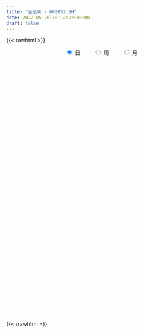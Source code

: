 ```yaml
---
title: "金达莱 - 688057.SH"
date: 2022-05-26T16:12:22+08:00
draft: false
---
```

{{< rawhtml >}}
    <div style="text-align: center">
        <label style="padding: 1rem;"><input style="margin-right: .5rem" type="radio" name="period" value="D" checked onclick="period_change(this)">日</label>
        <label style="padding: 1rem;"><input style="margin-right: .5rem" type="radio" name="period" value="W" onclick="period_change(this)">周</label>
        <label style="padding: 1rem;"><input style="margin-right: .5rem" type="radio" name="period" value="M" onclick="period_change(this)">月</label>
    </div>
    <div id="chart" style="height: 700px;"></div> 
    <script type="text/javascript">
        const D_v = [10659.71,6422.01,5694.58,6725.39,5532.66,6194.14,3824.62,6153.85,10785.86,7472.79,11866.3,23920.65,16608.67,11628.04,9197.65,11827.0,10225.81,7095.7,11940.49,10159.72,15755.28,12024.47,8657.86,7794.83,9570.47,7578.73,7555.01,9112.08,10137.7,6286.53,5180.68,4845.46,6470.24,5752.66,6569.76,6154.78,10056.84,8894.23,9565.63,7478.17,5812.34,4337.41,7027.77,5742.15,5600.42,3916.18,5673.47,7004.18,8201.03,7909.6,6618.31,7392.21,8151.5,6397.53,8039.61,7422.27,6759.92,5946.4,9393.38,8728.5,9496.75,7913.72,5129.07,6796.68,8667.83,10580.72,10764.86,7615.9,6291.35,7752.31,8849.08,15534.12,7745.37,6443.71,9985.87,25376.46,16860.88,6004.57,7143.42,7390.16,13239.49,8665.28,6247.47,6268.3,10198.31,7147.7,5145.36,8104.42,9387.38,4550.58,8395.53,5773.28,6532.7,5825.47,5534.53,2933.37,2651.6,2222.85,3721.67,2561.37,2429.11,6093.49,5594.92,2513.28,5893.08,2268.39,1725.25,2504.9,3183.31,3135.25,4092.58,9274.89,5434.88,6729.85,4070.59,3371.21,3415.41,10208.05,10263.42,13898.0,50616.3,30538.47,27110.96,21774.61,17080.87,16011.33,14686.61,12148.57,17670.76,12229.17,9161.09,15937.51,12664.74,14753.95,14575.06,16893.7,5586.68,8653.94,7369.0,6397.32,7766.87,5560.38,8265.32,13142.86,9399.17,6518.42,8530.91,5332.94,8530.55,10443.07,5850.88,8472.84,6056.19,4634.55,6707.89,4894.82,6392.35,13740.57,8236.76,19234.04,11098.04,16057.92,13806.6,8927.73,12092.83,8938.99,7279.37,10597.7,6826.54,8515.35,12758.48,4003.53,10354.77,3971.1,6387.38,5351.42,2997.02,5881.11,6261.24,8954.86,10675.87,19549.75,21424.3,17053.05,48522.72,17807.91,20645.55,25008.89,17146.55,22960.45,26082.04,19207.05,18547.78,17205.48,17500.03,14736.94,17174.23,40944.42,27693.9,33555.01,31884.19,17226.85,25360.61,16428.55,19446.96,14785.39,12347.16,10919.05,9338.56,8174.29,16132.99,12523.7,14852.87,8501.47,13258.27,13941.62,10022.75,9267.38,9583.19,11202.49,7989.47,6307.92,6705.55,7505.87,7255.04,4423.45,6553.41,11153.01,9021.47,16085.68,9801.96,12790.92,13498.72,16824.66,15882.53,7947.56,8371.64,11843.32,19243.3,12469.26,8966.93,8865.96,7434.2,8848.48,7734.56,11329.06,9625.07,15728.37,6829.63,6627.56]
const D_histogram = [0.0,-0.0053989744,-0.0090875044,-0.0132895481,-0.0421454488,-0.0164900775,0.0036510289,0.0108733448,0.0629657371,0.0695528992,0.050107478,0.1519670751,0.1916549167,0.1850582954,0.1721647777,0.2101720911,0.1684834233,0.1296090258,0.1194234636,0.0753167028,0.0498693362,0.0517221486,0.0548805162,0.0435821424,0.0111179033,-0.0185389361,-0.0256620292,-0.0775799409,-0.1253006632,-0.1742022303,-0.20648612,-0.2082075553,-0.2201834054,-0.2170799075,-0.2413602954,-0.2635975137,-0.2677904582,-0.2160772978,-0.1501317649,-0.0951644954,-0.0593345595,-0.0432478047,-0.0936383659,-0.1324757432,-0.1683326967,-0.1682706549,-0.1513202543,-0.1267213986,-0.080939015,-0.0894567695,-0.1001770833,-0.1270782734,-0.1354393732,-0.1188353002,-0.0650064658,-0.0384848617,-0.0243826316,-0.0145491116,-0.0306627531,0.0128224819,0.079369388,0.1075299951,0.141090816,0.1675570936,0.2069973178,0.2238545514,0.2485397204,0.2235063335,0.1897027101,0.2086990082,0.2119523195,0.1849011298,0.1284544721,0.0970226634,0.018540353,0.0369589311,0.0209259038,0.0146734855,-0.0013512413,0.008529753,0.0622924125,0.0800359824,0.095074167,0.0810294266,0.1038781227,0.0848539911,0.0445814799,0.0127902949,-0.0486214675,-0.0946872852,-0.0727464114,-0.0721143777,-0.1015038901,-0.1095583883,-0.1599387196,-0.1798719118,-0.1522844236,-0.1385837517,-0.1543791623,-0.1515018642,-0.1409256057,-0.1701294366,-0.2019582409,-0.206321397,-0.1729871693,-0.1563515614,-0.1327078348,-0.1104012369,-0.0634746069,-0.0495976157,-0.0684477445,-0.1162582317,-0.1380698566,-0.1733155,-0.1829574734,-0.1654310545,-0.1476146498,-0.0630522998,-0.0332818515,0.0470002518,0.0826720222,0.1458944155,0.2311302829,0.2687986293,0.2728719014,0.2328635721,0.2189632487,0.2048661068,0.2089078664,0.1882502062,0.1725487524,0.1549973645,0.1206563531,0.0905082545,0.0871516066,0.0334029364,-0.0036168212,-0.04738593,-0.0827912693,-0.0887266355,-0.0756774259,-0.050034475,-0.0123420075,0.0237692232,0.0437446872,0.0542593735,0.0293875959,0.0153543042,0.0094149045,0.0010399755,-0.0144173174,-0.0196795448,-0.0068395413,0.0016983151,0.0148867481,0.027265353,0.0360257789,0.0551681654,0.0521065545,0.0681442283,0.0843717428,0.1164593179,0.1343571337,0.138517307,0.1149431144,0.0773589223,0.0657684114,0.0553372753,0.0496528215,-0.0068422823,-0.0796097487,-0.1190070459,-0.2047133085,-0.2317333218,-0.2739895467,-0.2821828098,-0.24457062,-0.1898544081,-0.1442436374,-0.1034027822,-0.0770486818,-0.1257426798,-0.1784629398,-0.188563469,-0.1494020003,-0.1206497904,-0.0918620187,-0.0949331125,-0.0720231686,-0.1034205071,-0.1040124745,-0.1120166247,-0.1084010328,-0.0932456769,-0.0846304746,-0.0857658396,-0.1065550549,-0.1755040463,-0.222058981,-0.2348343418,-0.2258386473,-0.2181448835,-0.240548539,-0.2039467418,-0.1342149049,-0.0578589233,0.0103860867,0.0615477041,0.0991795257,0.1159406801,0.1520584596,0.1614883861,0.1437366916,0.1533172056,0.170191824,0.1735689396,0.189502965,0.1748664254,0.1558284468,0.1160844837,0.1083475428,0.0926551219,0.0983701393,0.090596906,0.1045520341,0.1125661465,0.1107872787,0.0769223873,0.0455361594,-0.0097370666,-0.0404885906,-0.0313831535,-0.0174854146,0.0191490091,0.0936356208,0.1194442247,0.1360915881,0.1700647131,0.1891162149,0.2146161564,0.2129758269,0.1945632517,0.1680744564,0.1573126293,0.133001231,0.1337155395,0.1376479102,0.0805361204,0.0575346234,0.0474147909]
const D_fast = [0.0,-0.0067487179,-0.0127091241,-0.0202335549,-0.0596258177,-0.0380929658,-0.0170391022,-0.0070984501,0.0607353765,0.0847107634,0.0777922117,0.2176435776,0.3052451483,0.3449131009,0.3750607777,0.4656111139,0.4660433019,0.4595711609,0.4792414645,0.4539638794,0.4409838469,0.4557671964,0.4726456931,0.4722428549,0.4425580916,0.4082665182,0.3947279177,0.3234150209,0.2443691328,0.1519170081,0.0680115884,0.0142382643,-0.0527834371,-0.1039499162,-0.1885703779,-0.2767069747,-0.3478475337,-0.3501536977,-0.3217411061,-0.2905649604,-0.2695686644,-0.2642938608,-0.3380940135,-0.4100503266,-0.4879904543,-0.5299960762,-0.5508757392,-0.5579572331,-0.5324096032,-0.5632915501,-0.5990561347,-0.6577268932,-0.6999478363,-0.7130525884,-0.6754753704,-0.6585749817,-0.6505684096,-0.6443721675,-0.6681514972,-0.6214606417,-0.5350713886,-0.4800282827,-0.4111947578,-0.3428392068,-0.2516496532,-0.1788287817,-0.0920086827,-0.0611654862,-0.0475434321,0.0236276181,0.0798690093,0.099043102,0.0747100624,0.0675339195,-0.0063133026,0.0213450083,0.0105434569,0.00795941,-0.0084031271,0.0036103053,0.072946068,0.1106986335,0.1495053599,0.1557179762,0.2045362029,0.2067255691,0.1775984278,0.1490048166,0.0754376873,0.0057000483,0.0094543192,-0.0079422414,-0.0627077263,-0.0981518216,-0.1885168328,-0.253418003,-0.2639016206,-0.2848468867,-0.3392370878,-0.3742352558,-0.3988903988,-0.4706265888,-0.5529449533,-0.6088884587,-0.6188010232,-0.6412533058,-0.6507865378,-0.6560802492,-0.6250222709,-0.6235446837,-0.6595067486,-0.7363817937,-0.7927108827,-0.8712854011,-0.9266667428,-0.9504980876,-0.9695853453,-0.9007860703,-0.8793360849,-0.7873039187,-0.7309641426,-0.6312681455,-0.4882497074,-0.3833817037,-0.3110904563,-0.2928828926,-0.2520424037,-0.2149230189,-0.1586542927,-0.1322494014,-0.1048136671,-0.0836157138,-0.0877926369,-0.095313672,-0.0768824182,-0.1222803543,-0.1602043173,-0.2158199086,-0.2719230652,-0.3000400903,-0.3059102371,-0.292775905,-0.2581689393,-0.2161154028,-0.1852037671,-0.1611242374,-0.1786491161,-0.1888438316,-0.1924295053,-0.2005444404,-0.2196060626,-0.2297881762,-0.218658058,-0.2096956229,-0.1927855028,-0.1735905597,-0.1558236891,-0.1228892612,-0.1129242335,-0.0798505026,-0.0425300525,0.0186723521,0.0701594514,0.1089489513,0.1141105374,0.0958660758,0.1007176678,0.1041208505,0.1108496021,0.0526439278,-0.0400259758,-0.1091750345,-0.2460596242,-0.331012968,-0.4417665796,-0.520505545,-0.5440360103,-0.5367834004,-0.5272335391,-0.5122433795,-0.5051514495,-0.5852811175,-0.6826171124,-0.7398585089,-0.7380475402,-0.739457778,-0.733635511,-0.7604398828,-0.7555357311,-0.8127881964,-0.8393832824,-0.8753915887,-0.8988762551,-0.9070323184,-0.9195747347,-0.9421515597,-0.9895795387,-1.1024045417,-1.2044742217,-1.2759581678,-1.3234221351,-1.3702645923,-1.4528053825,-1.4671902707,-1.4310121601,-1.3691209093,-1.2982793776,-1.2317308342,-1.1693041311,-1.1235578068,-1.0494254124,-0.9996233893,-0.9814409109,-0.9335310955,-0.8741085211,-0.8273391706,-0.764029404,-0.7349493372,-0.7150302041,-0.7257530462,-0.7064031015,-0.698931742,-0.6686241897,-0.6537481964,-0.6136550599,-0.5774994109,-0.551581459,-0.5662157536,-0.5862179416,-0.6439254343,-0.6847991059,-0.6835394572,-0.6740130719,-0.632591396,-0.534695879,-0.4790262189,-0.4283559586,-0.3518666553,-0.2855360997,-0.2063821191,-0.1547784919,-0.1245502542,-0.1090204354,-0.0804541052,-0.0715151957,-0.0373720023,0.0009723458,-0.0360054138,-0.044623255,-0.0428893898]
const D_slow = [0.0,-0.0013497436,-0.0036216197,-0.0069440067,-0.0174803689,-0.0216028883,-0.0206901311,-0.0179717949,-0.0022303606,0.0151578642,0.0276847337,0.0656765025,0.1135902317,0.1598548055,0.2028959999,0.2554390227,0.2975598786,0.329962135,0.3598180009,0.3786471766,0.3911145107,0.4040450478,0.4177651769,0.4286607125,0.4314401883,0.4268054543,0.420389947,0.4009949617,0.369669796,0.3261192384,0.2744977084,0.2224458196,0.1673999682,0.1131299914,0.0527899175,-0.0131094609,-0.0800570755,-0.1340763999,-0.1716093412,-0.195400465,-0.2102341049,-0.2210460561,-0.2444556476,-0.2775745834,-0.3196577575,-0.3617254213,-0.3995554849,-0.4312358345,-0.4514705883,-0.4738347806,-0.4988790515,-0.5306486198,-0.5645084631,-0.5942172882,-0.6104689046,-0.62009012,-0.6261857779,-0.6298230558,-0.6374887441,-0.6342831236,-0.6144407766,-0.5875582778,-0.5522855738,-0.5103963004,-0.458646971,-0.4026833331,-0.340548403,-0.2846718197,-0.2372461422,-0.1850713901,-0.1320833102,-0.0858580278,-0.0537444098,-0.0294887439,-0.0248536556,-0.0156139229,-0.0103824469,-0.0067140755,-0.0070518858,-0.0049194476,0.0106536555,0.0306626511,0.0544311929,0.0746885495,0.1006580802,0.121871578,0.1330169479,0.1362145217,0.1240591548,0.1003873335,0.0822007307,0.0641721362,0.0387961637,0.0114065667,-0.0285781132,-0.0735460912,-0.1116171971,-0.146263135,-0.1848579256,-0.2227333916,-0.257964793,-0.3004971522,-0.3509867124,-0.4025670617,-0.445813854,-0.4849017443,-0.518078703,-0.5456790123,-0.561547664,-0.5739470679,-0.591059004,-0.620123562,-0.6546410261,-0.6979699011,-0.7437092695,-0.7850670331,-0.8219706955,-0.8377337705,-0.8460542334,-0.8343041704,-0.8136361649,-0.777162561,-0.7193799903,-0.652180333,-0.5839623576,-0.5257464646,-0.4710056524,-0.4197891257,-0.3675621591,-0.3204996076,-0.2773624195,-0.2386130784,-0.2084489901,-0.1858219264,-0.1640340248,-0.1556832907,-0.156587496,-0.1684339785,-0.1891317959,-0.2113134547,-0.2302328112,-0.24274143,-0.2458269318,-0.239884626,-0.2289484542,-0.2153836109,-0.2080367119,-0.2041981359,-0.2018444097,-0.2015844159,-0.2051887452,-0.2101086314,-0.2118185167,-0.211393938,-0.2076722509,-0.2008559127,-0.191849468,-0.1780574266,-0.165030788,-0.1479947309,-0.1269017952,-0.0977869658,-0.0641976824,-0.0295683556,-0.000832577,0.0185071536,0.0349492564,0.0487835752,0.0611967806,0.05948621,0.0395837729,0.0098320114,-0.0413463157,-0.0992796462,-0.1677770329,-0.2383227353,-0.2994653903,-0.3469289923,-0.3829899017,-0.4088405972,-0.4281027677,-0.4595384376,-0.5041541726,-0.5512950399,-0.5886455399,-0.6188079876,-0.6417734922,-0.6655067704,-0.6835125625,-0.7093676893,-0.7353708079,-0.7633749641,-0.7904752223,-0.8137866415,-0.8349442601,-0.8563857201,-0.8830244838,-0.9269004954,-0.9824152406,-1.0411238261,-1.0975834879,-1.1521197088,-1.2122568435,-1.2632435289,-1.2967972552,-1.311261986,-1.3086654643,-1.2932785383,-1.2684836569,-1.2394984868,-1.2014838719,-1.1611117754,-1.1251776025,-1.0868483011,-1.0443003451,-1.0009081102,-0.9535323689,-0.9098157626,-0.8708586509,-0.84183753,-0.8147506443,-0.7915868638,-0.766994329,-0.7443451025,-0.718207094,-0.6900655573,-0.6623687377,-0.6431381408,-0.631754101,-0.6341883677,-0.6443105153,-0.6521563037,-0.6565276573,-0.6517404051,-0.6283314998,-0.5984704437,-0.5644475466,-0.5219313684,-0.4746523146,-0.4209982755,-0.3677543188,-0.3191135059,-0.2770948918,-0.2377667345,-0.2045164267,-0.1710875419,-0.1366755643,-0.1165415342,-0.1021578784,-0.0903041806]
const D_data = [['2021-05-17', 28.7793, 28.8451, 28.2813, 29.0988],['2021-05-18', 28.7511, 28.7605, 28.5444, 29.033],['2021-05-19', 29.1082, 28.7511, 28.6572, 29.1082],['2021-05-20', 28.4786, 28.7135, 28.4692, 28.939],['2021-05-21', 28.7135, 28.2907, 28.2156, 28.939],['2021-05-24', 28.3001, 28.939, 28.2062, 29.2209],['2021-05-25', 29.1269, 28.986, 28.6572, 29.2303],['2021-05-26', 29.0048, 28.9014, 28.7511, 29.1176],['2021-05-27', 28.9014, 29.6531, 28.7511, 29.9538],['2021-05-28', 29.5967, 29.2961, 29.1927, 30.0477],['2021-05-31', 29.3243, 28.986, 28.8263, 29.5216],['2021-06-01', 29.2021, 30.8182, 28.8921, 31.0531],['2021-06-02', 31.0343, 30.5739, 30.0477, 31.0343],['2021-06-03', 30.7242, 30.2544, 30.0665, 30.7242],['2021-06-04', 30.3578, 30.292, 30.1511, 30.4893],['2021-06-07', 30.5269, 31.1846, 30.1605, 31.2974],['2021-06-08', 31.288, 30.3672, 30.3484, 31.288],['2021-06-09', 30.5457, 30.3484, 30.1229, 30.79],['2021-06-10', 30.2826, 30.7242, 29.9726, 30.8934],['2021-06-11', 30.8182, 30.2826, 30.2826, 30.884],['2021-06-15', 30.9967, 30.433, 30.2826, 31.9457],['2021-06-16', 30.339, 30.8088, 30.0759, 31.4665],['2021-06-17', 30.6397, 30.9403, 30.6115, 31.0907],['2021-06-18', 30.8934, 30.837, 30.696, 31.288],['2021-06-21', 30.8464, 30.5363, 30.4142, 31.0061],['2021-06-22', 30.7148, 30.4612, 30.2638, 30.8182],['2021-06-23', 30.5457, 30.6866, 30.3954, 30.837],['2021-06-24', 30.6866, 29.982, 29.9726, 30.6866],['2021-06-25', 30.0571, 29.7377, 29.3149, 30.245],['2021-06-28', 29.8316, 29.39, 29.3337, 29.8692],['2021-06-29', 29.3431, 29.2679, 29.2397, 29.5592],['2021-06-30', 29.1269, 29.4276, 29.1269, 29.5967],['2021-07-01', 29.7001, 29.1176, 29.0142, 29.7001],['2021-07-02', 29.2303, 29.1269, 28.8169, 29.39],['2021-07-05', 29.39, 28.5538, 28.4692, 29.39],['2021-07-06', 28.5538, 28.2531, 28.1874, 28.6478],['2021-07-07', 28.4505, 28.1874, 27.9055, 28.4505],['2021-07-08', 28.2813, 28.8075, 27.9995, 29.0518],['2021-07-09', 28.7699, 29.1363, 28.4786, 29.5028],['2021-07-12', 29.5498, 29.2021, 28.7793, 29.5498],['2021-07-13', 29.2209, 29.1176, 28.8451, 29.2679],['2021-07-14', 29.1269, 28.939, 28.7417, 29.4088],['2021-07-15', 28.676, 27.9243, 27.4451, 28.7605],['2021-07-16', 27.9995, 27.6988, 27.633, 28.1216],['2021-07-19', 27.774, 27.3699, 26.7874, 27.9619],['2021-07-20', 27.4169, 27.5391, 26.9659, 27.6048],['2021-07-21', 27.6988, 27.6142, 27.5485, 28.1122],['2021-07-22', 27.6424, 27.6518, 27.2102, 27.8961],['2021-07-23', 27.8209, 27.9619, 27.5579, 28.5632],['2021-07-26', 28.1874, 27.2478, 26.9659, 28.4223],['2021-07-27', 27.2478, 27.0223, 26.9659, 27.727],['2021-07-28', 27.0223, 26.5525, 26.3928, 27.3136],['2021-07-29', 26.8344, 26.5055, 26.4867, 27.0317],['2021-07-30', 26.5055, 26.6559, 26.1579, 26.8438],['2021-08-02', 26.3552, 27.1538, 26.3082, 27.4357],['2021-08-03', 27.135, 26.9001, 26.8156, 27.3887],['2021-08-04', 27.135, 26.7404, 26.6277, 27.135],['2021-08-05', 26.5995, 26.6465, 26.5901, 26.9941],['2021-08-06', 26.5243, 26.1955, 26.0451, 26.6934],['2021-08-09', 26.0827, 26.9189, 26.0827, 27.1914],['2021-08-10', 26.9189, 27.4545, 26.684, 27.6142],['2021-08-11', 27.323, 27.2196, 27.1726, 27.6236],['2021-08-12', 27.229, 27.4733, 27.0975, 27.5203],['2021-08-13', 27.5391, 27.5954, 27.2666, 27.68],['2021-08-16', 27.6236, 28.0182, 27.323, 28.1592],['2021-08-17', 27.9525, 27.9995, 27.7458, 28.3847],['2021-08-18', 27.8303, 28.3471, 27.8303, 28.7417],['2021-08-19', 28.535, 27.8679, 27.727, 28.7135],['2021-08-20', 27.727, 27.727, 27.2102, 27.8961],['2021-08-23', 27.8021, 28.4786, 27.68, 28.5068],['2021-08-24', 28.4786, 28.488, 28.4035, 28.9108],['2021-08-25', 27.9149, 28.1874, 27.4075, 28.3471],['2021-08-26', 28.7605, 27.7082, 27.5485, 28.7605],['2021-08-27', 27.6424, 27.8679, 27.5015, 27.9713],['2021-08-30', 27.9243, 27.0223, 27.0223, 27.9619],['2021-08-31', 27.8115, 28.0934, 27.4263, 29.3337],['2021-09-01', 27.9055, 27.6894, 27.0599, 28.1874],['2021-09-02', 27.6988, 27.7646, 27.3417, 27.8585],['2021-09-03', 27.7646, 27.586, 27.5109, 28.0746],['2021-09-06', 27.5297, 27.8961, 27.2666, 28.0464],['2021-09-07', 28.0464, 28.6478, 28.0464, 29.3149],['2021-09-08', 29.0894, 28.4505, 28.2813, 29.0894],['2021-09-09', 28.5914, 28.582, 28.2719, 28.7135],['2021-09-10', 28.6572, 28.3001, 28.1874, 28.6666],['2021-09-13', 28.4974, 28.8733, 28.4974, 29.1363],['2021-09-14', 28.8639, 28.4505, 28.2813, 29.0142],['2021-09-15', 28.2813, 28.0934, 28.037, 28.7981],['2021-09-16', 28.0464, 28.0464, 28.0464, 28.629],['2021-09-17', 28.0182, 27.4263, 27.1256, 28.1874],['2021-09-22', 27.2478, 27.2854, 27.0317, 27.6518],['2021-09-23', 27.2948, 28.0182, 27.2948, 28.4505],['2021-09-24', 28.3283, 27.7646, 27.6706, 28.3283],['2021-09-27', 27.7646, 27.2478, 27.1162, 28.037],['2021-09-28', 27.2478, 27.3324, 26.9659, 27.4827],['2021-09-29', 27.135, 26.5337, 26.4304, 27.2196],['2021-09-30', 26.778, 26.5807, 26.5337, 26.872],['2021-10-08', 27.0505, 27.0505, 26.8626, 27.2384],['2021-10-11', 26.8908, 26.8532, 26.7592, 27.1256],['2021-10-12', 26.8532, 26.3364, 26.0827, 26.8532],['2021-10-13', 26.3364, 26.3834, 26.0733, 26.5337],['2021-10-14', 26.6089, 26.3646, 26.2424, 26.6746],['2021-10-15', 26.4585, 25.6505, 25.6505, 26.4679],['2021-10-18', 25.9982, 25.2559, 25.1431, 25.9982],['2021-10-19', 25.3217, 25.2841, 25.2277, 25.519],['2021-10-20', 25.6411, 25.6223, 24.8988, 25.7351],['2021-10-21', 25.6223, 25.3498, 25.2747, 25.6223],['2021-10-22', 25.6035, 25.3592, 25.1807, 25.6035],['2021-10-25', 25.1995, 25.2935, 24.974, 25.472],['2021-10-26', 25.3404, 25.6411, 25.0962, 25.6975],['2021-10-27', 25.4438, 25.2653, 25.0398, 25.4438],['2021-10-28', 25.1807, 24.7109, 24.6264, 25.1807],['2021-10-29', 24.7391, 24.0062, 23.7432, 24.8707],['2021-11-01', 24.0062, 23.9499, 23.3767, 24.2599],['2021-11-02', 23.9593, 23.4049, 23.2452, 24.1472],['2021-11-03', 23.4049, 23.3579, 23.2264, 23.6398],['2021-11-04', 23.3579, 23.4707, 23.3016, 23.574],['2021-11-05', 23.5365, 23.3297, 23.3297, 23.5646],['2021-11-08', 23.3297, 24.2411, 23.2076, 24.617],['2021-11-09', 23.9593, 23.7056, 23.6398, 24.4103],['2021-11-10', 23.7526, 24.523, 23.7432, 25.1431],['2021-11-11', 23.9593, 24.2129, 23.3955, 24.4103],['2021-11-12', 24.1284, 24.8049, 24.0156, 25.068],['2021-11-15', 24.9646, 25.5284, 24.7391, 25.7633],['2021-11-16', 25.4344, 25.3686, 25.1713, 25.7163],['2021-11-17', 25.3686, 25.1901, 24.9176, 25.4532],['2021-11-18', 25.2747, 24.6639, 24.6076, 25.3123],['2021-11-19', 24.6076, 24.9552, 24.4384, 25.1337],['2021-11-22', 24.8613, 24.9834, 24.7767, 25.472],['2021-11-23', 24.8049, 25.2935, 24.7203, 25.7257],['2021-11-24', 25.519, 25.0492, 24.8988, 25.519],['2021-11-25', 25.0492, 25.1149, 24.7109, 25.1713],['2021-11-26', 25.3968, 25.0962, 24.9364, 25.7257],['2021-11-29', 24.8988, 24.8237, 24.4948, 25.2277],['2021-11-30', 24.8894, 24.7579, 24.6358, 25.021],['2021-12-01', 24.6921, 25.0492, 24.6546, 25.2089],['2021-12-02', 24.9646, 24.2881, 24.1566, 24.974],['2021-12-03', 24.4009, 24.2411, 24.0626, 24.4291],['2021-12-06', 24.2411, 23.8935, 23.8935, 24.4854],['2021-12-07', 24.072, 23.7056, 23.6116, 24.1378],['2021-12-08', 23.7244, 23.8653, 23.7244, 23.9499],['2021-12-09', 23.9593, 24.025, 23.7526, 24.1378],['2021-12-10', 24.072, 24.2036, 23.9405, 24.2129],['2021-12-13', 24.2036, 24.4666, 24.0532, 24.4854],['2021-12-14', 24.4009, 24.617, 24.2505, 24.8049],['2021-12-15', 24.5982, 24.5606, 24.4478, 24.8894],['2021-12-16', 24.6639, 24.5324, 24.4197, 24.7767],['2021-12-17', 24.5324, 24.0532, 24.0532, 24.6076],['2021-12-20', 24.0626, 24.072, 23.9593, 24.2787],['2021-12-21', 23.9875, 24.1002, 23.7526, 24.1848],['2021-12-22', 24.2036, 24.0062, 23.9593, 24.2317],['2021-12-23', 23.9781, 23.8183, 23.7713, 24.025],['2021-12-24', 23.7901, 23.8465, 23.3579, 23.9593],['2021-12-27', 23.8371, 24.0532, 23.7995, 24.1848],['2021-12-28', 23.9875, 24.025, 23.9593, 24.3257],['2021-12-29', 24.025, 24.119, 23.8183, 24.2599],['2021-12-30', 24.2411, 24.166, 23.8935, 24.2787],['2021-12-31', 24.1848, 24.1754, 24.0532, 24.3069],['2022-01-04', 24.1284, 24.3915, 24.1284, 24.57],['2022-01-05', 24.4291, 24.1754, 24.0156, 24.4291],['2022-01-06', 24.1942, 24.476, 24.1378, 24.6076],['2022-01-07', 24.5418, 24.6076, 24.3915, 24.7391],['2022-01-10', 24.5324, 25.0022, 24.2599, 25.1337],['2022-01-11', 25.1055, 25.0492, 24.8143, 25.1619],['2022-01-12', 24.974, 25.0398, 24.8801, 25.1337],['2022-01-13', 24.9834, 24.7391, 24.7203, 25.2277],['2022-01-14', 24.8519, 24.476, 24.3539, 24.9364],['2022-01-17', 24.4291, 24.7297, 24.3633, 24.8237],['2022-01-18', 24.6546, 24.7391, 24.4572, 25.0304],['2022-01-19', 24.7297, 24.8049, 24.4948, 24.8519],['2022-01-20', 24.7109, 24.025, 24.0156, 24.8519],['2022-01-21', 24.0438, 23.4425, 23.3861, 24.1754],['2022-01-24', 23.3955, 23.4801, 23.217, 23.5646],['2022-01-25', 23.3485, 22.4277, 22.362, 23.4707],['2022-01-26', 22.4465, 22.672, 22.4465, 22.7378],['2022-01-27', 22.672, 22.0707, 21.9861, 22.719],['2022-01-28', 22.0707, 22.1083, 21.6103, 22.4371],['2022-02-07', 22.268, 22.5123, 22.221, 22.5123],['2022-02-08', 22.5499, 22.7566, 22.3714, 22.9633],['2022-02-09', 22.7002, 22.7284, 22.5499, 22.7848],['2022-02-10', 22.9069, 22.7472, 22.6626, 23.2076],['2022-02-11', 23.2076, 22.6157, 22.5781, 23.2076],['2022-02-14', 22.362, 21.4694, 21.4224, 22.362],['2022-02-15', 21.5164, 20.9526, 20.7929, 21.5258],['2022-02-16', 20.9714, 21.0935, 20.9056, 21.1405],['2022-02-17', 21.2251, 21.5727, 21.1405, 22.6908],['2022-02-18', 21.5633, 21.4318, 21.056, 21.5633],['2022-02-21', 21.6103, 21.413, 21.3284, 21.8452],['2022-02-22', 21.3942, 20.915, 20.7553, 21.3942],['2022-02-23', 20.9808, 21.1311, 20.8493, 21.2157],['2022-02-24', 21.1217, 20.2573, 20.1164, 21.2345],['2022-02-25', 20.4358, 20.3701, 20.3419, 20.8587],['2022-02-28', 20.3889, 20.06, 19.7593, 20.3889],['2022-03-01', 20.0036, 19.9942, 19.8721, 20.2855],['2022-03-02', 19.9661, 19.9942, 19.8063, 20.06],['2022-03-03', 20.06, 19.7875, 19.7124, 20.0788],['2022-03-04', 19.8533, 19.4963, 19.4305, 19.8815],['2022-03-07', 19.4963, 18.9889, 18.9137, 19.4963],['2022-03-08', 19.1016, 17.899, 17.8614, 19.1016],['2022-03-09', 17.9554, 17.5701, 17.0158, 18.1715],['2022-03-10', 17.8238, 17.5044, 17.3822, 18.0869],['2022-03-11', 17.1943, 17.4292, 16.7809, 17.5983],['2022-03-14', 17.3446, 17.1191, 17.1191, 17.7393],['2022-03-15', 17.1003, 16.3487, 16.2923, 17.1285],['2022-03-16', 16.4426, 16.7715, 16.1044, 16.8373],['2022-03-17', 16.8467, 17.1567, 16.8467, 17.3258],['2022-03-18', 17.0815, 17.3728, 17.0534, 17.448],['2022-03-21', 17.3446, 17.4574, 17.2507, 17.5231],['2022-03-22', 17.4198, 17.4104, 17.1191, 17.5607],['2022-03-23', 17.4668, 17.3634, 17.2883, 17.5044],['2022-03-24', 17.2883, 17.1567, 17.0534, 17.3258],['2022-03-25', 17.1003, 17.4762, 17.1003, 17.6923],['2022-03-28', 17.5231, 17.2225, 16.9124, 17.5231],['2022-03-29', 17.2883, 16.8185, 16.7151, 17.3822],['2022-03-30', 17.1379, 17.1003, 16.8654, 17.1473],['2022-03-31', 17.1755, 17.2413, 17.0815, 17.495],['2022-04-01', 17.1661, 17.1191, 16.903, 17.2319],['2022-04-06', 17.0346, 17.3352, 17.0346, 17.4574],['2022-04-07', 17.2883, 16.9688, 16.9688, 17.448],['2022-04-08', 16.9782, 16.8279, 16.6587, 17.0628],['2022-04-11', 16.7057, 16.3957, 16.2829, 16.8654],['2022-04-12', 16.4708, 16.6399, 16.2359, 16.6681],['2022-04-13', 16.6493, 16.4426, 16.2735, 16.6963],['2022-04-14', 16.5836, 16.6493, 16.5272, 16.7057],['2022-04-15', 16.6493, 16.4426, 16.3017, 16.6493],['2022-04-18', 16.4426, 16.7057, 16.1608, 16.7339],['2022-04-19', 16.7057, 16.6775, 16.5742, 16.8185],['2022-04-20', 16.7809, 16.5648, 16.5084, 16.8467],['2022-04-21', 16.5648, 16.048, 15.9916, 16.6775],['2022-04-22', 16.048, 15.8601, 15.7661, 16.1138],['2022-04-25', 16.0386, 15.2494, 15.2494, 16.0386],['2022-04-26', 15.3151, 15.2118, 15.0896, 15.6252],['2022-04-27', 15.1178, 15.5312, 14.7514, 15.5688],['2022-04-28', 15.597, 15.5406, 15.2212, 15.9728],['2022-04-29', 15.65, 15.87, 15.53, 16.06],['2022-05-05', 15.8, 16.6, 15.8, 16.66],['2022-05-06', 16.35, 16.26, 16.15, 16.53],['2022-05-09', 16.39, 16.28, 16.2, 16.54],['2022-05-10', 16.18, 16.68, 16.02, 16.84],['2022-05-11', 16.8, 16.71, 16.68, 17.2],['2022-05-12', 16.74, 17.01, 16.64, 17.08],['2022-05-13', 17.01, 16.85, 16.6, 17.08],['2022-05-16', 16.86, 16.7, 16.65, 17.08],['2022-05-17', 16.73, 16.58, 16.43, 16.75],['2022-05-18', 16.6, 16.77, 16.42, 16.84],['2022-05-19', 16.51, 16.59, 16.5, 16.66],['2022-05-20', 16.59, 16.92, 16.59, 16.97],['2022-05-23', 16.96, 17.06, 16.82, 17.1],['2022-05-24', 17.13, 16.22, 16.13, 17.16],['2022-05-25', 16.33, 16.47, 16.23, 16.58],['2022-05-26', 16.6, 16.57, 16.24, 16.65]]
const W_v = [864940.79,602354.4399999999,340288.97,164275.96,141362.37,86278.18,103364.61,75300.7,128556.73,125727.35,67613.54,63921.9,53812.97,26383.27,24569.98,51674.19,131945.5,86824.62,115220.19,109235.84,78227.3,34768.08,31538.49,59840.62,56222.68,10277.78,54275.53,35034.35,34431.26,73221.31,51248.72,44232.44,43953.99,28535.57,41241.24,30397.84,30395.28,36469.15,37561.58,38064.72,43920.66,46324.59,65371.2,41810.7,39983.17,18719.39,20826.07,2651.6,17028.49,17994.92,22190.93,23021.94,115524.24,96664.38,67147.1,64474.13,35747.51,45856.68,38630.28,28685.8,52309.41,59824.07,45977.44,30068.2,34770.1,124357.73,111843.48,87197.28,151251.75,93248.36,56912.05,63077.93,28873.32,39711.3,38406.38,69001.94,23830.09,60894.45,44212.26,38810.63]
const W_histogram = [0.0,-0.1500480912,-0.3516272841,-0.4915438086,-0.686139176,-0.7700538578,-0.7697244824,-0.7753354727,-0.5714932716,-0.5237555713,-0.5524827127,-0.7048862631,-0.8065685476,-0.748905398,-0.5763972402,-0.4280361209,-0.1155065804,0.1209633429,0.3988587562,0.5401040417,0.4974962658,0.4791731409,0.4794303871,0.3738046817,0.2791933918,0.1856237671,0.1763357048,0.1354066611,0.1790248343,0.2723347268,0.3271223642,0.3901277607,0.3485565917,0.2739985846,0.2216287372,0.093068398,0.0318088773,-0.084265264,-0.1744550752,-0.1245755724,-0.0701741133,-0.0150367486,0.0107236392,0.0802586568,0.0720666295,0.092775372,0.0331582687,0.0317794049,-0.0524232759,-0.1132501498,-0.2237339693,-0.3158674713,-0.2536331663,-0.181880477,-0.1081022054,-0.100244305,-0.0817101413,-0.0644746744,-0.0524027009,-0.0098997606,0.056063574,0.0971653431,0.0627511315,-0.0365239781,-0.0536386213,-0.1261720597,-0.2215525124,-0.313756728,-0.4745751457,-0.5405694193,-0.5322400979,-0.5059377751,-0.4643904159,-0.4204125469,-0.3888433121,-0.3280146437,-0.2270307627,-0.0928911325,0.0220245904,0.0920134512]
const W_fast = [0.0,-0.187560114,-0.4770461279,-0.7398486046,-1.105978766,-1.3824069123,-1.5745086575,-1.7739535159,-1.7129846327,-1.7961858253,-1.9630336448,-2.291658761,-2.5949831824,-2.7245463823,-2.6961375346,-2.6547854455,-2.3711325501,-2.104421791,-1.7268116887,-1.4505403927,-1.3687741022,-1.2673039419,-1.1471890989,-1.1593636339,-1.1841765758,-1.2313402587,-1.1965443949,-1.2036217733,-1.1152473915,-0.9538538173,-0.8172855889,-0.6567482522,-0.6111802733,-0.6172386342,-0.6142012973,-0.719494537,-0.7728018384,-0.9099422958,-1.0437458758,-1.0250102661,-0.9881523352,-0.9367741577,-0.9083328601,-0.8187331783,-0.8089085482,-0.7650059628,-0.8163334988,-0.8097675114,-0.9070760112,-0.9962154225,-1.1626327343,-1.3337331041,-1.3349070907,-1.3086245207,-1.2618718004,-1.2790749763,-1.2809683479,-1.2798515496,-1.2808802513,-1.2408522512,-1.1608730231,-1.0954799182,-1.114206347,-1.222612451,-1.2531367496,-1.357213203,-1.5079817837,-1.6786251814,-1.9580873855,-2.1592240139,-2.2839547169,-2.3841368379,-2.4586870827,-2.5198123504,-2.5854539437,-2.6066289362,-2.5624027459,-2.4514858988,-2.3310640283,-2.2380718047]
const W_slow = [0.0,-0.0375120228,-0.1254188438,-0.248304796,-0.41983959,-0.6123530544,-0.804784175,-0.9986180432,-1.1414913611,-1.2724302539,-1.4105509321,-1.5867724979,-1.7884146348,-1.9756409843,-2.1197402944,-2.2267493246,-2.2556259697,-2.2253851339,-2.1256704449,-1.9906444345,-1.866270368,-1.7464770828,-1.626619486,-1.5331683156,-1.4633699676,-1.4169640259,-1.3728800997,-1.3390284344,-1.2942722258,-1.2261885441,-1.1444079531,-1.0468760129,-0.959736865,-0.8912372188,-0.8358300345,-0.812562935,-0.8046107157,-0.8256770317,-0.8692908005,-0.9004346936,-0.917978222,-0.9217374091,-0.9190564993,-0.8989918351,-0.8809751777,-0.8577813347,-0.8494917675,-0.8415469163,-0.8546527353,-0.8829652727,-0.9388987651,-1.0178656329,-1.0812739244,-1.1267440437,-1.153769595,-1.1788306713,-1.1992582066,-1.2153768752,-1.2284775504,-1.2309524906,-1.2169365971,-1.1926452613,-1.1769574784,-1.186088473,-1.1994981283,-1.2310411432,-1.2864292713,-1.3648684533,-1.4835122398,-1.6186545946,-1.7517146191,-1.8781990628,-1.9942966668,-2.0993998035,-2.1966106316,-2.2786142925,-2.3353719832,-2.3585947663,-2.3530886187,-2.3300852559]
const W_data = [['2020-11-13', 38.3213, 37.6105, 33.8285, 44.1812],['2020-11-20', 37.8201, 35.2593, 34.5302, 40.6179],['2020-11-27', 35.2593, 33.4457, 33.1723, 36.7903],['2020-12-04', 33.464, 32.9263, 32.8989, 34.1292],['2020-12-11', 32.9263, 30.812, 30.1376, 32.9718],['2020-12-18', 30.7573, 30.7847, 30.1012, 31.6778],['2020-12-25', 30.7938, 30.894, 30.0738, 31.3679],['2020-12-31', 30.6206, 30.0556, 29.1443, 30.976],['2021-01-08', 30.0738, 32.5253, 29.4177, 32.744],['2021-01-15', 32.5344, 30.6388, 29.9098, 33.3273],['2021-01-22', 30.4201, 29.1078, 28.7068, 30.9396],['2021-01-29', 28.9711, 26.3465, 26.0457, 29.4177],['2021-02-05', 26.3374, 25.4443, 24.8519, 27.0664],['2021-02-10', 25.5081, 26.4285, 24.9522, 26.7475],['2021-02-19', 26.5652, 27.6679, 26.5652, 28.0598],['2021-02-26', 27.7955, 27.5221, 27.0209, 28.1509],['2021-03-05', 27.6953, 30.2925, 27.6953, 32.2337],['2021-03-12', 30.3928, 30.5113, 29.3448, 31.295],['2021-03-19', 30.092, 32.3248, 29.3721, 34.3115],['2021-03-26', 32.4433, 31.8327, 31.1583, 34.5029],['2021-04-02', 32.2883, 29.9371, 29.5999, 33.0812],['2021-04-09', 30.0738, 30.2105, 29.8551, 31.3314],['2021-04-16', 30.2105, 30.5386, 29.3539, 30.8484],['2021-04-23', 30.8758, 29.0424, 28.9108, 32.343],['2021-04-30', 29.1269, 28.6853, 27.9431, 29.9256],['2021-05-07', 28.4035, 28.1686, 27.9995, 29.0048],['2021-05-14', 28.1874, 28.8921, 26.5901, 29.0142],['2021-05-21', 28.7793, 28.2907, 28.2156, 29.1082],['2021-05-28', 28.3001, 29.2961, 28.2062, 30.0477],['2021-06-04', 29.3243, 30.292, 28.8263, 31.0531],['2021-06-11', 30.5269, 30.2826, 29.9726, 31.2974],['2021-06-18', 30.9967, 30.837, 30.0759, 31.9457],['2021-06-25', 30.8464, 29.7377, 29.3149, 31.0061],['2021-07-02', 29.8316, 29.1269, 28.8169, 29.8692],['2021-07-09', 29.39, 29.1363, 27.9055, 29.5028],['2021-07-16', 29.5498, 27.6988, 27.4451, 29.5498],['2021-07-23', 27.774, 27.9619, 26.7874, 28.5632],['2021-07-30', 28.1874, 26.6559, 26.1579, 28.4223],['2021-08-06', 26.3552, 26.1955, 26.0451, 27.4357],['2021-08-13', 26.0827, 27.5954, 26.0827, 27.68],['2021-08-20', 27.6236, 27.727, 27.2102, 28.7417],['2021-08-27', 27.8021, 27.8679, 27.4075, 28.9108],['2021-09-03', 27.9243, 27.586, 27.0223, 29.3337],['2021-09-10', 27.5297, 28.3001, 27.2666, 29.3149],['2021-09-17', 28.4974, 27.4263, 27.1256, 29.1363],['2021-09-24', 27.2478, 27.7646, 27.0317, 28.4505],['2021-09-30', 27.7646, 26.5807, 26.4304, 28.037],['2021-10-08', 27.0505, 27.0505, 26.8626, 27.2384],['2021-10-15', 26.8908, 25.6505, 25.6505, 27.1256],['2021-10-22', 25.9982, 25.3592, 24.8988, 25.9982],['2021-10-29', 25.1995, 24.0062, 23.7432, 25.6975],['2021-11-05', 24.0062, 23.3297, 23.2264, 24.2599],['2021-11-12', 23.3297, 24.8049, 23.2076, 25.1431],['2021-11-19', 24.9646, 24.9552, 24.4384, 25.7633],['2021-11-26', 24.8613, 25.0962, 24.7109, 25.7257],['2021-12-03', 24.8988, 24.2411, 24.0626, 25.2277],['2021-12-10', 24.2411, 24.2036, 23.6116, 24.4854],['2021-12-17', 24.2036, 24.0532, 24.0532, 24.8894],['2021-12-24', 24.0626, 23.8465, 23.3579, 24.2787],['2021-12-31', 23.8371, 24.1754, 23.7995, 24.3257],['2022-01-07', 24.1284, 24.6076, 24.0156, 24.7391],['2022-01-14', 24.5324, 24.476, 24.2599, 25.2277],['2022-01-21', 24.4291, 23.4425, 23.3861, 25.0304],['2022-01-28', 23.3955, 22.1083, 21.6103, 23.5646],['2022-02-11', 22.268, 22.6157, 22.221, 23.2076],['2022-02-18', 22.362, 21.4318, 20.7929, 22.6908],['2022-02-25', 21.6103, 20.3701, 20.1164, 21.8452],['2022-03-04', 20.3889, 19.4963, 19.4305, 20.3889],['2022-03-11', 19.4963, 17.4292, 16.7809, 19.4963],['2022-03-18', 17.3446, 17.3728, 16.1044, 17.7393],['2022-03-25', 17.3446, 17.4762, 17.0534, 17.6923],['2022-04-01', 17.5231, 17.1191, 16.7151, 17.5231],['2022-04-08', 17.0346, 16.8279, 16.6587, 17.4574],['2022-04-15', 16.7057, 16.4426, 16.2359, 16.8654],['2022-04-22', 16.4426, 15.8601, 15.7661, 16.8467],['2022-04-29', 16.0386, 15.87, 14.7514, 16.06],['2022-05-06', 15.8, 16.26, 15.8, 16.66],['2022-05-13', 16.39, 16.85, 16.02, 17.2],['2022-05-20', 16.86, 16.92, 16.42, 17.08],['2022-05-27', 16.96, 16.57, 16.13, 17.16]]
const M_v = [1841569.5200000003,536596.5,385819.52,156440.41,488339.3,215484.02,145885.22,217102.83,150726.41,201233.8799999999,151348.2,59865.94,329776.35,185975.7100000001,188179.12,290178.3599999999,418538.7,189934.56,167747.43]
const M_histogram = [0.0,-0.2012298575,-0.5530554855,-0.6678376762,-0.4287673921,-0.4507578911,-0.4164757428,-0.338778975,-0.4422369109,-0.3841864117,-0.4153478908,-0.5676071067,-0.5742223537,-0.5730407584,-0.6604718226,-0.7961551832,-1.0023199319,-1.1471993759,-1.1112713319]
const M_fast = [0.0,-0.2515373219,-0.7416268212,-1.0233684309,-0.8914899949,-1.0261699667,-1.0960067542,-1.10300473,-1.3170218937,-1.3550179974,-1.4900164492,-1.7841774418,-1.9343482772,-2.0764268715,-2.3289758914,-2.6636980477,-3.1204427794,-3.5521220674,-3.7940118564]
const M_slow = [0.0,-0.0503074644,-0.1885713358,-0.3555307548,-0.4627226028,-0.5754120756,-0.6795310113,-0.764225755,-0.8747849828,-0.9708315857,-1.0746685584,-1.2165703351,-1.3601259235,-1.5033861131,-1.6685040688,-1.8675428646,-2.1181228475,-2.4049226915,-2.6827405245]
const M_data = [['2020-11-30', 38.3213, 33.2088, 32.8989, 44.1812],['2020-12-31', 33.0903, 30.0556, 29.1443, 34.1292],['2021-01-29', 30.0738, 26.3465, 26.0457, 33.3273],['2021-02-26', 26.3374, 27.5221, 24.8519, 28.1509],['2021-03-31', 27.6953, 31.7962, 27.6953, 34.5029],['2021-04-30', 31.8965, 28.6853, 27.9431, 32.343],['2021-05-31', 28.4035, 28.986, 26.5901, 30.0477],['2021-06-30', 29.2021, 29.4276, 28.8921, 31.9457],['2021-07-30', 29.7001, 26.6559, 26.1579, 29.7001],['2021-08-31', 26.3552, 28.0934, 26.0451, 29.3337],['2021-09-30', 27.9055, 26.5807, 26.4304, 29.3149],['2021-10-29', 27.0505, 24.0062, 23.7432, 27.2384],['2021-11-30', 24.0062, 24.7579, 23.2076, 25.7633],['2021-12-31', 24.6921, 24.1754, 23.3579, 25.2089],['2022-01-28', 24.1284, 22.1083, 21.6103, 25.2277],['2022-02-28', 22.268, 20.06, 19.7593, 23.2076],['2022-03-31', 20.0036, 17.2413, 16.1044, 20.2855],['2022-04-29', 17.1661, 15.87, 14.7514, 17.4574],['2022-05-31', 15.8, 16.57, 15.8, 17.2]]
        const D_a = [null,null,null,null,null,null,null,null,null,null,null,null,null,null,null,null,null,null,null,null,31.9457,null,null,null,null,null,null,null,null,null,null,null,null,null,null,null,null,null,null,null,null,null,null,null,null,null,null,null,null,null,null,null,null,null,null,null,null,null,26.0451,null,null,null,null,null,null,null,null,null,null,null,28.9108,null,null,null,27.0223,null,null,null,null,null,29.3149,null,null,null,null,null,null,null,null,null,null,null,null,null,null,null,null,null,null,null,null,null,null,null,24.8988,null,null,null,25.6975,null,null,null,null,null,null,null,null,23.2076,null,null,null,null,25.7633,null,null,null,null,null,null,null,null,null,null,null,null,null,null,null,23.6116,null,null,null,null,null,24.8894,null,null,null,null,null,null,23.3579,null,null,null,null,null,null,null,null,null,null,null,null,25.2277,null,null,null,null,null,null,null,null,null,null,null,null,null,null,null,null,null,null,null,null,null,null,null,null,null,null,null,null,null,null,null,null,null,null,null,null,null,null,16.1044,null,null,null,null,null,null,17.6923,null,null,null,null,null,null,null,null,null,null,null,null,null,null,null,null,null,null,null,null,14.7514,null,null,null,null,null,null,17.2,null,null,null,null,null,null,null,null,null,16.23,null]
const W_a = [null,null,null,null,null,null,null,null,null,null,null,null,24.8519,null,null,null,null,null,null,34.5029,null,null,null,null,null,null,26.5901,null,null,null,null,31.9457,null,null,null,null,null,null,null,null,null,null,null,null,null,null,null,null,null,null,null,null,23.2076,null,null,null,null,null,null,null,null,25.2277,null,null,null,null,null,null,null,null,null,null,null,null,null,14.7514,null,null,null,null]
const M_a = [null,null,null,24.8519,null,null,null,31.9457,null,null,null,null,null,null,null,null,null,null,null]
        const D_b = [[{ coord: ['2021-06-15', 28.9108] }, { coord: ['2021-09-07', 27.0223] }],[{ coord: ['2021-10-20', 25.6975] }, { coord: ['2021-11-15', 24.8988] }],[{ coord: ['2021-12-07', 24.8894] }, { coord: ['2022-01-13', 23.6116] }],[{ coord: ['2022-03-16', 17.2] }, { coord: ['2022-05-11', 16.1044] }]]
const W_b = [[{ coord: ['2021-02-05', 31.9457] }, { coord: ['2021-06-18', 26.5901] }]]
const M_b = []
    </script>
{{< /rawhtml >}}